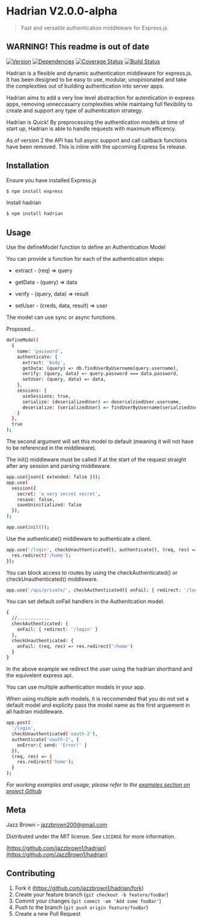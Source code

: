 # Hadrian V2.0.0-alpha
> Fast and versatile authentication middleware for Express.js.

## WARNING! This readme is out of date

[![Version][npm-version]][npm-url]
[![Dependencies][npm-dependencies]][npm-url]
[![Coverage Status](https://coveralls.io/repos/github/JazzBrown1/hadrian/badge.svg?branch=master)](https://coveralls.io/github/JazzBrown1/hadrian?branch=master)
[![Build Status](https://travis-ci.com/JazzBrown1/hadrian.svg?branch=master)](https://travis-ci.com/JazzBrown1/hadrian)

Hadrian is a flexible and dynamic authentication middleware for express.js. It has been designed to be easy to use, modular, unopinionated and take the complexities out of building authentication into server apps.

Hadrian aims to add a very low level abstraction for autentication in express apps, removing unneccasarry complexities while maintaing full flexibility to create and support any type of authentication strategy.

Hadrian is Quick! By preprocessing the authentication models at time of start up, Hadrian is able to handle requests with maximum efficency.

As of version 2 the API has full async support and call callback functions have been removed. This is inline with the upcoming Express 5x release.

## Installation

Ensure you have installed Express.js

```sh
$ npm install express
```

Install hadrian

```sh
$ npm install hadrian
```

## Usage

Use the defineModel function to define an Authentication Model

You can provide a function for each of the authentication steps:

- extract - (req) => query

- getData - (query) => data

- verify - (query, data) => result

- setUser - (creds, data, result) => user

The model can use sync or async functions.

Proposed...
```sh
defineModel(
  {
    name: 'password',
    authenticate: {
      extract: 'body',
      getData: (query) => db.findUserByUsername(query.username),
      verify: (query, data) => query.password === data.password,
      setUser: (query, data) => data,
    },
    sessions: {
      useSessions: true,
      serialize: (deserializedUser) => deserialziedUser.username,
      deserialize: (serializedUser) => findUserByUsername(serialziedUser)
    }
  },
  true
);
```

The second argument will set this model to default (meaning it will not have to be referenced in the middleware).


The init() middleware must be called if at the start of the request straight after any session and parsing middleware.

```sh
app.use(json({ extended: false }));
app.use(
  session({
    secret: 'a very secret secret',
    resave: false,
    saveUninitialized: false
  }),
);

app.use(init());
```

Use the authenticate() middleware to authenticate a client.

```sh
app.use('/login', checkUnauthenticated(), authenticate(), (req, res) => {
  res.redirect('/home');
});
```

You can block access to routes by using the checkAuthenticated() or checkUnauthenticated() middleware.

```sh
app.use('/api/private/', checkAuthenticated({ onFail: { redirect: '/login' } }), privateApiRoutes);
```

You can set default onFail handlers in the Authenitcation model.

```sh
{
  //............
  checkAuthenticated: {
    onFail: { redirect: '/login' }
  },
  checkUnauthenticated: {
    onFail: (req, res) => res.redirect('/home')
  }
}
 ```

In the above example we redirect the user using the hadrian shorthand and the equivelent express api.

You can use multiple authentication models in your app.

When using multiple auth models, it is reccomended that you do not set a default model and explicity pass the model name as the first arguement in all hadrian middleware.

```sh
app.post(
  '/login',
  checkUnauthenticated('oauth-2'),
  authenticate('oauth-2', {
    onError:{ send: 'Error!' }
  }),
  (req, res) => {
    res.redirect('home');
  }
);
```

_For working examples and usage, please refer to the [examples section on project Github](https://github.com/JazzBrown1/hadrian/tree/master/examples/)_

## Meta

Jazz Brown – jazzbrown200@gmail.com

Distributed under the MIT license. See ``LICENSE`` for more information.

[https://github.com/jazzbrown1/hadrian](https://github.com/JazzBrown1/hadrian)

## Contributing

1. Fork it (<https://github.com/jazzbrown1/hadrian/fork>)
2. Create your feature branch (`git checkout -b feature/fooBar`)
3. Commit your changes (`git commit -am 'Add some fooBar'`)
4. Push to the branch (`git push origin feature/fooBar`)
5. Create a new Pull Request

<!-- Markdown link & img urls -->
[npm-version]: https://img.shields.io/npm/v/hadrian
[npm-dependencies]: https://img.shields.io/david/jazzbrown1/hadrian
[npm-downloads]: https://img.shields.io/npm/dm/hadrian
[npm-url]: https://npmjs.org/hadrian/

